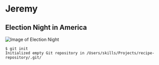 # Jeremy
## Election Night in America
![Image of Election Night](https://www.denverpost.com/wp-content/uploads/2016/11/news-service-s3-amazonaws-com-newyork-building-5954a2-a-11e6-8fc0-7be8f848c492.jpg?w=1024)
```
$ git init
Initialized empty Git repository in /Users/skills/Projects/recipe-repository/.git/
```
